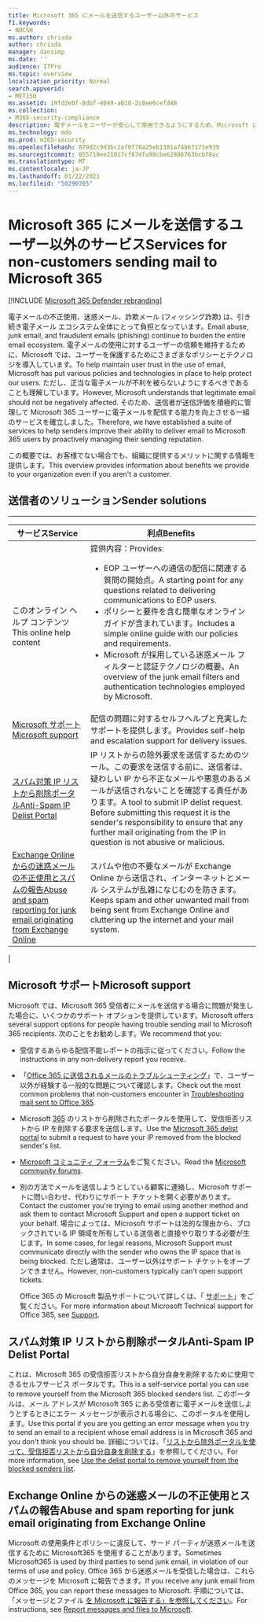```yaml
---
title: Microsoft 365 にメールを送信するユーザー以外のサービス
f1.keywords:
- NOCSH
ms.author: chrisda
author: chrisda
manager: dansimp
ms.date: ''
audience: ITPro
ms.topic: overview
localization_priority: Normal
search.appverid:
- MET150
ms.assetid: 19fd3e0f-8dbf-4049-a810-2c8ee6cefd48
ms.collection:
- M365-security-compliance
description: 電子メールをユーザーが安心して使用できるようにするため、Microsoft は各種ポリシーやテクノロジを用いて、ユーザーを保護しています。
ms.technology: mdo
ms.prod: m365-security
ms.openlocfilehash: 879d2c9d3bc2af0f78a25eb1381a74b67171e939
ms.sourcegitcommit: 855719ee21017cf87dfa98cbe62806763bcb78ac
ms.translationtype: MT
ms.contentlocale: ja-JP
ms.lasthandoff: 01/22/2021
ms.locfileid: "50290765"
---
```

# <a name="services-for-non-customers-sending-mail-to-microsoft-365"></a><span data-ttu-id="44a12-103">Microsoft 365 にメールを送信するユーザー以外のサービス</span><span class="sxs-lookup"><span data-stu-id="44a12-103">Services for non-customers sending mail to Microsoft 365</span></span>

[!INCLUDE [Microsoft 365 Defender rebranding](../includes/microsoft-defender-for-office.md)]


<span data-ttu-id="44a12-104">電子メールの不正使用、迷惑メール、詐欺メール (フィッシング詐欺) は、引き続き電子メール エコシステム全体にとって負担となっています。</span><span class="sxs-lookup"><span data-stu-id="44a12-104">Email abuse, junk email, and fraudulent emails (phishing) continue to burden the entire email ecosystem.</span></span> <span data-ttu-id="44a12-105">電子メールの使用に対するユーザーの信頼を維持するために、Microsoft では、ユーザーを保護するためにさまざまなポリシーとテクノロジを導入しています。</span><span class="sxs-lookup"><span data-stu-id="44a12-105">To help maintain user trust in the use of email, Microsoft has put various policies and technologies in place to help protect our users.</span></span> <span data-ttu-id="44a12-106">ただし、正当な電子メールが不利を被らないようにするべきであることも理解しています。</span><span class="sxs-lookup"><span data-stu-id="44a12-106">However, Microsoft understands that legitimate email should not be negatively affected.</span></span> <span data-ttu-id="44a12-107">そのため、送信者が送信評価を積極的に管理して Microsoft 365 ユーザーに電子メールを配信する能力を向上させる一組のサービスを確立しました。</span><span class="sxs-lookup"><span data-stu-id="44a12-107">Therefore, we have established a suite of services to help senders improve their ability to deliver email to Microsoft 365 users by proactively managing their sending reputation.</span></span>

<span data-ttu-id="44a12-108">この概要では、お客様でない場合でも、組織に提供するメリットに関する情報を提供します。</span><span class="sxs-lookup"><span data-stu-id="44a12-108">This overview provides information about benefits we provide to your organization even if you aren't a customer.</span></span>

## <a name="sender-solutions"></a><span data-ttu-id="44a12-109">送信者のソリューション</span><span class="sxs-lookup"><span data-stu-id="44a12-109">Sender solutions</span></span>

****

|<span data-ttu-id="44a12-110">サービス</span><span class="sxs-lookup"><span data-stu-id="44a12-110">Service</span></span>|<span data-ttu-id="44a12-111">利点</span><span class="sxs-lookup"><span data-stu-id="44a12-111">Benefits</span></span>|
|---|---|
|<span data-ttu-id="44a12-112">このオンライン ヘルプ コンテンツ</span><span class="sxs-lookup"><span data-stu-id="44a12-112">This online help content</span></span>|<span data-ttu-id="44a12-113">提供内容：</span><span class="sxs-lookup"><span data-stu-id="44a12-113">Provides:</span></span> <ul><li><span data-ttu-id="44a12-114">EOP ユーザーへの通信の配信に関連する質問の開始点。</span><span class="sxs-lookup"><span data-stu-id="44a12-114">A starting point for any questions related to delivering communications to EOP users.</span></span></li><li><span data-ttu-id="44a12-115">ポリシーと要件を含む簡単なオンライン ガイドが含まれています。</span><span class="sxs-lookup"><span data-stu-id="44a12-115">Includes a simple online guide with our policies and requirements.</span></span></li><li><span data-ttu-id="44a12-116">Microsoft が採用している迷惑メール フィルターと認証テクノロジの概要。</span><span class="sxs-lookup"><span data-stu-id="44a12-116">An overview of the junk email filters and authentication technologies employed by Microsoft.</span></span></li><ul>|
|[<span data-ttu-id="44a12-117">Microsoft サポート</span><span class="sxs-lookup"><span data-stu-id="44a12-117">Microsoft support</span></span>](#microsoft-support)|<span data-ttu-id="44a12-118">配信の問題に対するセルフヘルプと充実したサポートを提供します。</span><span class="sxs-lookup"><span data-stu-id="44a12-118">Provides self-help and escalation support for delivery issues.</span></span>|
|[<span data-ttu-id="44a12-119">スパム対策 IP リストから削除ポータル</span><span class="sxs-lookup"><span data-stu-id="44a12-119">Anti-Spam IP Delist Portal</span></span>](#anti-spam-ip-delist-portal)|<span data-ttu-id="44a12-p102">IP リストからの除外要求を送信するためのツール。この要求を送信する前に、送信者は、疑わしい IP から不正なメールや悪意のあるメールが送信されないことを確認する責任があります。</span><span class="sxs-lookup"><span data-stu-id="44a12-p102">A tool to submit IP delist request. Before submitting this request it is the sender's responsibility to ensure that any further mail originating from the IP in question is not abusive or malicious.</span></span>|
|[<span data-ttu-id="44a12-122">Exchange Online からの迷惑メールの不正使用とスパムの報告</span><span class="sxs-lookup"><span data-stu-id="44a12-122">Abuse and spam reporting for junk email originating from Exchange Online</span></span>](#abuse-and-spam-reporting-for-junk-email-originating-from-exchange-online)|<span data-ttu-id="44a12-123">スパムや他の不要なメールが Exchange Online から送信され、インターネットとメール システムが乱雑になじむのを防きます。</span><span class="sxs-lookup"><span data-stu-id="44a12-123">Keeps spam and other unwanted mail from being sent from Exchange Online and cluttering up the internet and your mail system.</span></span>|
|

## <a name="microsoft-support"></a><span data-ttu-id="44a12-124">Microsoft サポート</span><span class="sxs-lookup"><span data-stu-id="44a12-124">Microsoft support</span></span>

<span data-ttu-id="44a12-125">Microsoft では、Microsoft 365 受信者にメールを送信する場合に問題が発生した場合に、いくつかのサポート オプションを提供しています。</span><span class="sxs-lookup"><span data-stu-id="44a12-125">Microsoft offers several support options for people having trouble sending mail to Microsoft 365 recipients.</span></span> <span data-ttu-id="44a12-126">次のことをお勧めします。</span><span class="sxs-lookup"><span data-stu-id="44a12-126">We recommend that you:</span></span>

- <span data-ttu-id="44a12-127">受信するあらゆる配信不能レポートの指示に従ってください。</span><span class="sxs-lookup"><span data-stu-id="44a12-127">Follow the instructions in any non-delivery report you receive.</span></span>

- <span data-ttu-id="44a12-128">「[Office 365 に送信されるメールのトラブルシューティング](troubleshooting-mail-sent-to-office-365.md)」で、ユーザー以外が経験する一般的な問題について確認します。</span><span class="sxs-lookup"><span data-stu-id="44a12-128">Check out the most common problems that non-customers encounter in [Troubleshooting mail sent to Office 365](troubleshooting-mail-sent-to-office-365.md).</span></span>

- <span data-ttu-id="44a12-129">Microsoft [365](https://sender.office.com) のリストから削除されたポータルを使用して、受信拒否リストから IP を削除する要求を送信します。</span><span class="sxs-lookup"><span data-stu-id="44a12-129">Use the [Microsoft 365 delist portal](https://sender.office.com) to submit a request to have your IP removed from the blocked sender's list.</span></span>

- <span data-ttu-id="44a12-130">[Microsoft コミュニティ フォーラム](https://community.office365.com/f/)をご覧ください。</span><span class="sxs-lookup"><span data-stu-id="44a12-130">Read the [Microsoft community forums](https://community.office365.com/f/).</span></span>

- <span data-ttu-id="44a12-131">別の方法でメールを送信しようとしている顧客に連絡し、Microsoft サポートに問い合わせ、代わりにサポート チケットを開く必要があります。</span><span class="sxs-lookup"><span data-stu-id="44a12-131">Contact the customer you're trying to email using another method and ask them to contact Microsoft Support and open a support ticket on your behalf.</span></span> <span data-ttu-id="44a12-132">場合によっては、Microsoft サポートは法的な理由から、ブロックされている IP 領域を所有している送信者と直接やり取りする必要が生じます。</span><span class="sxs-lookup"><span data-stu-id="44a12-132">In some cases, for legal reasons, Microsoft Support must communicate directly with the sender who owns the IP space that is being blocked.</span></span> <span data-ttu-id="44a12-133">ただし通常は、ユーザー以外はサポート チケットをオープンできません。</span><span class="sxs-lookup"><span data-stu-id="44a12-133">However, non-customers typically can't open support tickets.</span></span>

  <span data-ttu-id="44a12-134">Office 365 の Microsoft 製品サポートについて詳しくは、「 [サポート](https://docs.microsoft.com/office365/servicedescriptions/office-365-platform-service-description/support)」をご覧ください。</span><span class="sxs-lookup"><span data-stu-id="44a12-134">For more information about Microsoft Technical support for Office 365, see [Support](https://docs.microsoft.com/office365/servicedescriptions/office-365-platform-service-description/support).</span></span>

## <a name="anti-spam-ip-delist-portal"></a><span data-ttu-id="44a12-135">スパム対策 IP リストから削除ポータル</span><span class="sxs-lookup"><span data-stu-id="44a12-135">Anti-Spam IP Delist Portal</span></span>

<span data-ttu-id="44a12-136">これは、Microsoft 365 の受信拒否リストから自分自身を削除するために使用できるセルフサービス ポータルです。</span><span class="sxs-lookup"><span data-stu-id="44a12-136">This is a self-service portal you can use to remove yourself from the Microsoft 365 blocked senders list.</span></span> <span data-ttu-id="44a12-137">このポータルは、メール アドレスが Microsoft 365 にある受信者に電子メールを送信しようとするときにエラー メッセージが表示される場合に、このポータルを使用します。</span><span class="sxs-lookup"><span data-stu-id="44a12-137">Use this portal if you are you getting an error message when you try to send an email to a recipient whose email address is in Microsoft 365 and you don't think you should be.</span></span> <span data-ttu-id="44a12-138">詳細については、「[リストから除外ポータルを使って、受信拒否リストから自分自身を削除する](use-the-delist-portal-to-remove-yourself-from-the-office-365-blocked-senders-lis.md)」を参照してください。</span><span class="sxs-lookup"><span data-stu-id="44a12-138">For more information, see [Use the delist portal to remove yourself from the blocked senders list](use-the-delist-portal-to-remove-yourself-from-the-office-365-blocked-senders-lis.md).</span></span>

## <a name="abuse-and-spam-reporting-for-junk-email-originating-from-exchange-online"></a><span data-ttu-id="44a12-139">Exchange Online からの迷惑メールの不正使用とスパムの報告</span><span class="sxs-lookup"><span data-stu-id="44a12-139">Abuse and spam reporting for junk email originating from Exchange Online</span></span>

<span data-ttu-id="44a12-140">Microsoft の使用条件とポリシーに違反して、サード パーティが迷惑メールを送信するために Microsoft365 を使用することがあります。</span><span class="sxs-lookup"><span data-stu-id="44a12-140">Sometimes Microsoft365 is used by third parties to send junk email, in violation of our terms of use and policy.</span></span> <span data-ttu-id="44a12-141">Office 365 から迷惑メールを受信した場合は、これらのメッセージを Microsoft に報告できます。</span><span class="sxs-lookup"><span data-stu-id="44a12-141">If you receive any junk email from Office 365, you can report these messages to Microsoft.</span></span> <span data-ttu-id="44a12-142">手順については、「メッセージとファイル [を Microsoft に報告する」を参照してください](report-junk-email-messages-to-microsoft.md)。</span><span class="sxs-lookup"><span data-stu-id="44a12-142">For instructions, see [Report messages and files to Microsoft](report-junk-email-messages-to-microsoft.md).</span></span>
